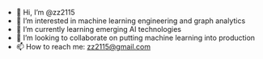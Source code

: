 - 👋 Hi, I’m @zz2115
- 👀 I’m interested in machine learning engineering and graph analytics
- 🌱 I’m currently learning emerging AI technologies
- 💞️ I’m looking to collaborate on putting machine learning into production
- 📫 How to reach me: zz2115@gmail.com

<!---
chihpoc/chihpoc is a ✨ special ✨ repository because its `README.md` (this file) appears on your GitHub profile.
You can click the Preview link to take a look at your changes.
--->
